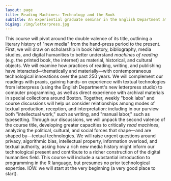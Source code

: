 ```yaml
---
layout: page
title: Reading Machines: Technology and the Book
subtitle: An experiential graduate seminar in the English Department at Northeastern University
bigimg: /img/letterpress.jpg
---
```


This course will pivot around the double valence of its title, outlining a literary history of "new media" from the hand-press period to the present. First, we will draw on scholarship in book history, bibliography, media studies, and digital humanities to better understand *machines of reading* (e.g. the printed book, the internet) as material, historical, and cultural objects. We will examine how practices of reading, writing, and publishing have interacted—thematically and materially—with contemporaneous technological innovations over the past 250 years. We will complement our readings with praxis, gaining hands-on experience with textual technologies from letterpress (using the English Department's new letterpress studio) to computer programming, as well as direct experience with archival materials in special collections around Boston. Together, weekly "book labs" and course discussions will help us consider relationships among modes of textual production, reception, and interpretation: including in our purview both "intellectual work," such as writing, and "manual labor," such as typesetting. Through our discussions, we will unpack the second valence of the course title, developing greater capacities to critically *read machines*, analyzing the political, cultural, and social forces that shape—and are shaped by—textual technologies. We will raise urgent questions around privacy, algorithmic bias, intellectual property, information overload, and textual authority, asking how a rich new media history might inform our technological present and contribute to a richer construction of the digital humanities field. This course will include a substantial introduction to programming in the R language, but presumes no prior technological expertise. IOW: we will start at the very beginning (a very good place to start). 